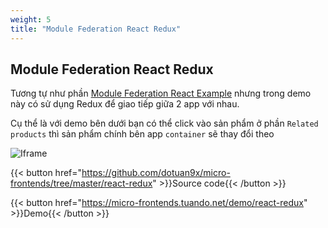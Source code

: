 ```yaml
---
weight: 5
title: "Module Federation React Redux"
---
```


## Module Federation React Redux

Tương tự như phần [Module Federation React Example](http://localhost:1313/docs/example/react-example/) nhưng trong demo này có sử dụng Redux để giao tiếp giữa 2 app với nhau.

Cụ thể là với demo bên dưới bạn có thể click vào sản phẩm ở phần `Related products` thì sản phẩm chính bên app `container` sẽ thay đổi theo


![Iframe](/images/react-example.png)

{{< button href="https://github.com/dotuan9x/micro-frontends/tree/master/react-redux" >}}Source code{{< /button >}}

{{< button href="https://micro-frontends.tuando.net/demo/react-redux" >}}Demo{{< /button >}}
